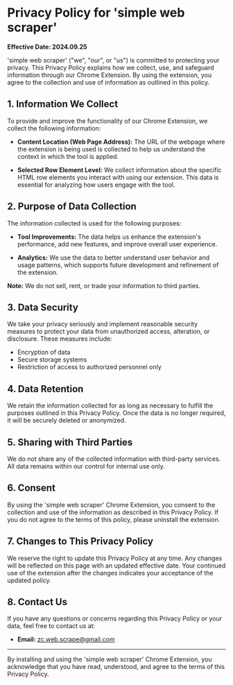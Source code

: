 # Privacy Policy for 'simple web scraper'

**Effective Date: 2024.09.25**

'simple web scraper' ("we", "our", or "us") is committed to protecting your privacy. This Privacy Policy explains how we collect, use, and safeguard information through our Chrome Extension. By using the extension, you agree to the collection and use of information as outlined in this policy.

## 1. Information We Collect

To provide and improve the functionality of our Chrome Extension, we collect the following information:

- **Content Location (Web Page Address):** The URL of the webpage where the extension is being used is collected to help us understand the context in which the tool is applied.

- **Selected Row Element Level:** We collect information about the specific HTML row elements you interact with using our extension. This data is essential for analyzing how users engage with the tool.

## 2. Purpose of Data Collection

The information collected is used for the following purposes:

- **Tool Improvements:** The data helps us enhance the extension's performance, add new features, and improve overall user experience.

- **Analytics:** We use the data to better understand user behavior and usage patterns, which supports future development and refinement of the extension.

**Note:** We do not sell, rent, or trade your information to third parties.

## 3. Data Security

We take your privacy seriously and implement reasonable security measures to protect your data from unauthorized access, alteration, or disclosure. These measures include:

- Encryption of data
- Secure storage systems
- Restriction of access to authorized personnel only

## 4. Data Retention

We retain the information collected for as long as necessary to fulfill the purposes outlined in this Privacy Policy. Once the data is no longer required, it will be securely deleted or anonymized.

## 5. Sharing with Third Parties

We do not share any of the collected information with third-party services. All data remains within our control for internal use only.

## 6. Consent

By using the 'simple web scraper' Chrome Extension, you consent to the collection and use of the information as described in this Privacy Policy. If you do not agree to the terms of this policy, please uninstall the extension.

## 7. Changes to This Privacy Policy

We reserve the right to update this Privacy Policy at any time. Any changes will be reflected on this page with an updated effective date. Your continued use of the extension after the changes indicates your acceptance of the updated policy.

## 8. Contact Us

If you have any questions or concerns regarding this Privacy Policy or your data, feel free to contact us at:

- **Email:** zc.web.scrape@gmail.com

---

By installing and using the 'simple web scraper' Chrome Extension, you acknowledge that you have read, understood, and agree to the terms of this Privacy Policy.
